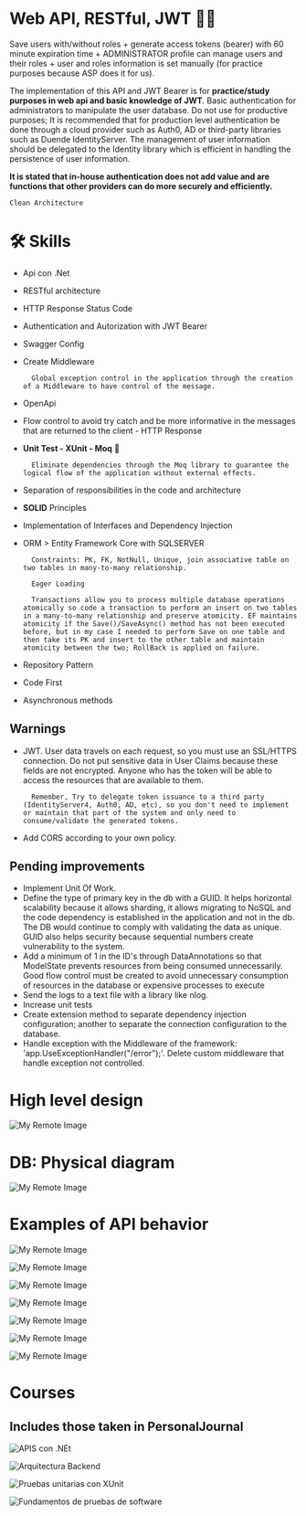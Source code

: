 # Web API, RESTful, JWT 🔑⏰
Save users with/without roles + generate access tokens (bearer) with 60 minute expiration time + ADMINISTRATOR profile can manage users and their roles + user and roles information is set manually (for practice purposes because ASP does it for us).

The implementation of this API and JWT Bearer is for **practice/study purposes in web api and basic knowledge of JWT**. Basic authentication for administrators to manipulate the user database. Do not use for productive purposes; It is recommended that for production level authentication be done through a cloud provider such as Auth0, AD or third-party libraries such as Duende IdentityServer. The management of user information should be delegated to the Identity library which is efficient in handling the persistence of user information.


**It is stated that in-house authentication does not add value and are functions that other providers can do more securely and efficiently.**

```bash
Clean Architecture
```

# 🛠 Skills
* Api con .Net
* RESTful architecture
* HTTP Response Status Code
* Authentication and Autorization with JWT Bearer
* Swagger Config
* Create Middleware

        Global exception control in the application through the creation of a Middleware to have control of the message.
* OpenApi
* Flow control to avoid try catch and be more informative in the messages that are returned to the client - HTTP Response
* **Unit Test - XUnit - Moq** 🧪
    
        Eliminate dependencies through the Moq library to guarantee the logical flow of the application without external effects.

* Separation of responsibilities in the code and architecture
* **SOLID** Principles
* Implementation of Interfaces and Dependency Injection
* ORM > Entity Framework Core with SQLSERVER

        Constraints: PK, FK, NotNull, Unique, join associative table on two tables in many-to-many relationship.

        Eager Loading

        Transactions allow you to process multiple database operations atomically so code a transaction to perform an insert on two tables in a many-to-many relationship and preserve atomicity. EF maintains atomicity if the Save()/SaveAsync() method has not been executed before, but in my case I needed to perform Save on one table and then take its PK and insert to the other table and maintain atomicity between the two; RollBack is applied on failure.

* Repository Pattern
* Code First
* Asynchronous methods


## Warnings

* JWT. User data travels on each request, so you must use an SSL/HTTPS connection. Do not put sensitive data in User Claims because these fields are not encrypted. Anyone who has the token will be able to access the resources that are available to them.

        Remember, Try to delegate token issuance to a third party (IdentityServer4, Auth0, AD, etc), so you don't need to implement or maintain that part of the system and only need to consume/validate the generated tokens.

* Add CORS according to your own policy.

## Pending improvements

* Implement Unit Of Work.
* Define the type of primary key in the db with a GUID. It helps horizontal scalability because it allows sharding, it allows migrating to NoSQL and the code dependency is established in the application and not in the db. The DB would continue to comply with validating the data as unique. GUID also helps security because sequential numbers create vulnerability to the system.
* Add a minimum of 1 in the ID's through DataAnnotations so that ModelState prevents resources from being consumed unnecessarily. Good flow control must be created to avoid unnecessary consumption of resources in the database or expensive processes to execute
* Send the logs to a text file with a library like nlog.
* Increase unit tests
* Create extension method to separate dependency injection configuration; another to separate the connection configuration to the database.
* Handle exception with the Middleware of the framework: 'app.UseExceptionHandler("/error");'. Delete custom middleware that handle exception not controlled.

# High level design

![My Remote Image](https://uc25c5b90c15861212af8228c208.previews.dropboxusercontent.com/p/thumb/ABtDptl2Y-AjYppuHSLLMg68MQS_s_F3SnALWeESKiGvHcJTWPB4MYH0NtgppuKW-VoyyKbNtG4ZpfXSdF04R2-V-zNe5sP7zALJc0yRtMM4bW1Vp6hxXLvTxA5SvgKi01sllAu2FENDj6q4Ec-CGxDqYuWP70sVQ3v2P0ChYNBZFD80RuuwMd6cpVsgVE_PPQy4AUyE0bmgCH5AwvtVV7eneSg-tZJnxubsV0TCEvbdqnbema5xRzwjdEIgPliaoSdjVxSvOa2Aiy0GxE34T7Wj0DitM1Tm_GpB2IWwwt8gD_e3g3f0ipUNVvdgSoGhHgjfhTzqKLQu9a5_FpeNyxhaQwkNQEvGvKk2_iaeLpS2Rx1-mE8AQDLshexnDAj1fCqzZmZjIK99BYTXzwNgTJbwy-kL3yG139LTzElLlSjcPQ/p.png)

# DB: Physical diagram
![My Remote Image](https://uc856d249a80f9043fa627059010.previews.dropboxusercontent.com/p/thumb/ABtzM1bV-pbzS6tI3b7Kr1zi8u74oA6ewU6tc9E8sz3Aaiuk3l2McbHmeN8BG8LVqzBsQtwO07gBlzwaL34eJ8N6Xz4yLC4tcaIu0-V-IvlNQluY4vzDsBYWjMAM1ActSTfBQaNxuePeZfmhPpdEycPHmCyJAQRUc_LouVruhw0G4G1BGqeKnFkTXWPIzP0gBkB4IoyV1TsB4nx9S9Q3jh7m9zs-tqZr1tWCZy6EwgjO1V72RgUvlIu6F09_pHoIVI-D-ERKlMkofIBb80BvijW1QvODn7muO4RhHgNxL4lwBWKDCXUjSwn_fx6rEi62rO2yGrNJitq136Loib8PMsE6V1oS1HwTCJ2CqJGCx510mdIr-pCoLAlblRtZUB6BdnJMVGttfeU_wCEaayZU_NxyW7qiog0NXMi_3lDuhVXd9A/p.png)

# Examples of API behavior
![My Remote Image](https://ucb43486a36034b915d58d6a95b7.previews.dropboxusercontent.com/p/thumb/ABvDrrkR9E5-PXeROlyxwM5PhHknS4cMi4KjOuh80K0sCEYHHPXKZ_200yOzE7TDM3GQigq8b2PfZSqvc4PL1jcDlHQugre-2H5H9yKM-_pzAMgk2_P_FaFMhmxmkMTSB1BOzxLjtd6-02Znrw5F6dIW-LJspqV2_njBlvivluLDcvLXTyJtBSgkL4SoFFByIPjMr3i2n7TBkNElaOj_FXdbcY45xgOIikTEA_K8v-xbDflpCWskok55fKC4_O3Occ6GOXMYSdZNNJU6TwhpyOcFcOI3VarxlDoHcL4LsZTAoEZRKWwFSZ7rj-avJUofqPdCYXaFEbvWwgyQH_RurVCpIfiqP-5SNsFtWLf1cYwceZUv627KeeD3IQkiMipYuDnkOWrfwad1PZeWgegiJw01e28a6OZ4of56xS4CXXajGQ/p.png)

![My Remote Image](https://uc1d03ffae143fa792537e09ee73.previews.dropboxusercontent.com/p/thumb/ABsDioWCukzCz_lsP14nIhMTWm2IDiakGOvn0eBGFnCLYB8Veo8_KTCC7ygYdq7Sexu9sFSgilL-MvqwA_f8Ycota0f74xW146HWzidBmx7E8PafpAfpeSRHlsdDIi-KdSjAuv8XWbXvXqseBc-MNjeBNsOjfLd9YOkq1JqyeA7m9frzLAgvNVQW87ektkWzkuYtjTdCfn6U8A8zBuZ2CgXCT3813RWqc1fNs5HWH9nzZIe4qsIlfWi1umqRdlv2mnzTGkw_U4436gV5vlMiQQNgAmbl9q0LvfzxT6j7sjzhmQr-RE0sm1Ps3RT3G2eZwdBa7NTmbJ0R1E2yyFB4Se5QoQZpLGPTke7Zu2U-g6AXlUxVzVlFeyoq9NnCTBgC7b1XYNHydJYJNZtcQt2HPmhNFUmib0NHk7nYydVqhNSgzA/p.png)

![My Remote Image](https://uc8f5e738cf48ed8decd451dcdc0.previews.dropboxusercontent.com/p/thumb/ABvG4cOig13Lw8-W2zHE2bnVRtgd2rbMctYonql0VZmdKdKGksVx_7tjTv0XuNqAMV3qV4N51AVkSRi3T-luKoO6kd8bHAJxwP4CWsNbiDMVilc6YuG-H8jqi0LPTiZxu5WJcRbzBjJbiP3yjLEpoqmQPy_yogAkrPjsU-nTmn80EHPHCGVTaSsAgZT2U6-NlnaZv3oRZFomw73fX5NZww-2nZvV5RpJNnm-HtmJh03usz8jxuqGNdUHUcg7jqdWik_s0f6j92V_pxk_fTAkmoyyo98tIRH8W-3iFhg8wZdmEmFKEtS62imHBLrYarnng6sC1Ki53UHq5YOIBVQbEp7lIdcJeaao6iNYHwjbZXRoE7eokTcqJhk3gT_TVD4hd7Sx1-NqGh3T5eZY-RBhmE6mfjctnwjPY52E_-r1-Goadg/p.png)

![My Remote Image](https://uce607b900adcf96f5f2d9eb5de4.previews.dropboxusercontent.com/p/thumb/ABumHAZt8JWj0rJrg5RtBudZEbWmBeMoovW6g48ZTfP3QPJgdGhMGw6rQjSBO3lK5eNRhSpThiCwwGim45KkhVVRr337Lb65uyPANVdvt0Mlh2NfRCSHAcMOE01ETPZ9yGVjulIjjWgoXJz35RTZG3KQDOL2xFp9SN9kECMauItsZF3Qm0_1NW8Gk0LZwp2IAKvKqlqLzfaZl5g2sQXZ1pbvfiApwX82ghxEBqKrqUZ04lIt1eMGBP-3rmjn0fcWgQwatiZPvxX_ILVpqvfGRiVDaIQD2qhtWnMQShop9OitwVyb8Rl2UqcRdE2-Vxw44Aib4b_FHjNzm_m56ijknkgIEbZqx3gc3lkHT5cSSvpBNVzPnYh5hfBJgK2fOud7duaLYIlHty5B5UieEsGV_1BO-iajqZr1O1pmXgCVigRYmQ/p.png)

![My Remote Image](https://uc50f113cb8bc7784f6c8c16a800.previews.dropboxusercontent.com/p/thumb/ABuB1bg3MIfTntCVjWw2ubQvtvfBSudT-DJXcTOnHKufMcU923Fpr3wGcPZqcGDEcILrYTVNk27L1xBHiuF4wfZxfZOcmQwk828tYJJYrZDQqKoktL12mCQLCURhyw-lQxopVU8tWSKLwc0nl0C9G2uBjQRZOoEzNH8KM5eNL4r6j0kkWrOUl5dIw5V04tzt3JxYaxbfvqcRKKHL8hFzTzDUfrmv3OTOsuovDbiYAZ43us7aJKv-jay5BedScFQq4D0rYbeFnod3C3uJggKl4vllgTsw8CeJbdXUHMAuSqjki0N-xjUsic3z5QEGDQiEhVhCM4kAyE1Iv0ymSiYrrGmlXExe3VBp-lsE90GeIb6eVPeztkltRAzJW4DSdlPlgvJq1OkpQ9L5EgsrnbTVTmDbGnGeuoj42f_zEZ-4m66LVg/p.png)

![My Remote Image](https://uc7d1cee4ddf178dd57d5d2831d5.previews.dropboxusercontent.com/p/thumb/ABui8i1ezvzlRNduz8PeXwDoftJEQy8_FMs-kBWt0Fi8v_y3VJ33iwoslOG8C6J3m9Kf-AY-dGaJIlpixIZtENszjRLp1MY3m5aGuuHjhX4tca21FeMg6R4rvFo_uaXHEC_qZcpIrCNfRnLP9fAJCFF74Mkj0K0mAcVEHAqUeSolTn9SSOVhE0lrFIx5usASRl5yOhAx-QRG41ZQbb008lFLzDVgVLG1-Wb8zOKcaYYzlpvnEzeAb-LVtv6_IBXqcCHmi6YApxVmaF-MeNOUvh0f5NACHDDjA78CeKvs89MjaZAblhRLsimP_kz1WQ4t3YcpV-x-zjcnuOQvtHXOQn9ddgsdvjfNcqQeBYdOcq5pwQh6UQdQdJ6F5AOIEegjEfqRyTh7ZA25G_FN8zl4TAxn8pw8W12MnvWf2Nl48xsT2w/p.png)

![My Remote Image](https://uce35e69d927742236e4d2aa68e8.previews.dropboxusercontent.com/p/thumb/ABvNaVhkto01jVZ_dLXPFjbaqBzdWTv88cI-uCbvrNFa8QwMwqyvYusbgE17eaCE9ohNLSYfbYF5ji6SXrv_0d1VIkuam_MMcIpczO1VFHuhAUgBl11Lo3zjZGLAx-LKdT4lHIFDW3jFi-Tai3rZfqLk0XlXZBHXluuH2ycOR40Rb04kQ4LjIXJSbYAPe8A3ha2REUVIJXLFjld1mXXZYTgluA9InK2aE4cfDdw8wbEjGlC9LYUZOIBfvcYUgFBxcyh1sPxII1O8qtlyJOOx62WE-KXb77_ip-npmaEDf7eNsEZhQd-K3AhYQJMHt8CGf0zR16Y6oUa35CkVtE7bHutJKmm3mtUvOqN1nODJ9bBl_X8NXboTrYs4khCBAbmtI9L9jomvGwZZABPXvrQXMOy13dfwXPtQVK9DB79xq6Ts2w/p.png)

# Courses
## Includes those taken in PersonalJournal

![APIS con .NEt](https://ucb2f91ad882e440712094e281eb.previews.dropboxusercontent.com/p/pdf_img/ABvZRviTGOZeSMXSflK4ZtIHNXshfIUerPlMwkVyRAz2mhzcKHKC2ylPWMtww-kIdAmimnRicBLa8spvrzYLXx7iMKTKxAhBFBa2_yrtBe51r6VNcDlgJ6oei0-e_QXwjnCRPjBC_h3IQUFvQ_LZ99zju9S7h1umRRMe_2BV73t8FiPpwua91A5DldpFz45MgRlV4DM_8iEto9wgSofJb7Ttq5AXle35WUnh0YSN4G17SPeZgayl4mGT7Rql1aiCIMunbKwyTVTfE3hhEYzlp18QWzc5-3uOwlRUkt9_zRChc8cTC2kyCAza-V4MfA0_ty6B9CHV5uZJu67ZkzT0EYwZuUMXq1UUHjlsoIn7OgWf6efHu4cGtNpdTNhLvv5jW2b7rrdU3RGwNpLqx8saZRIc/p.png?page=0&scale_percent=0)

![Arquitectura Backend](https://uc6fa32ac0c0b4733e01f66b8019.previews.dropboxusercontent.com/p/pdf_img/ABseRUcJzSVfV1044fwNhYHg3ydNyewIC-tDnhtfqyFrJB5yLURherVWPHf4dLpM6YuY3aW6jPLFPUziaCa3WF0Y8UWwabuPkbn9Y7NeS-0501FSpI2sSXjSlPCjnFBdLAVRPiHiJHEdMmGSqKOn71wfbAYFDDu159R1RiCYpwMS5xmPO7QpLxwj6QjtHeCqcD2SErEwhEdZBYMFYcAl-RNYrGkuBoxvQ-gEg0dN8t9ExLfo22o46qMgs96xyLAqXWNZAF62JFz5TMvJUyE-ZtH2rNe-2gbJ4VHx40t1AGD6HyohFXWhV0G4ORLbN5FNRJK8vjGDM-WPDzEFmzIGFta2vFliFvKTfhLQp3qHeTHvY9NqzWva-2siZ23PjELsVqtd7DWzPF5KrETunTtj_rBP/p.png?page=0&scale_percent=0)

![Pruebas unitarias con XUnit](https://uc08323a4878da615e779361ce61.previews.dropboxusercontent.com/p/pdf_img/ABugBztNbUQOncEd2yEnDvV7Og-6O1dODQkQCnd7O-ThmCAvUuJBVUVmPbF0eSF9pkh-AAUgIBHCd8UfqC_gMFbpzdnI6-QglUyY5rO6_ygJmhN0p4cxzU1NY1XzW0C7x-Pv2amMHAKnY3WySQ92rNDVVKv7TDK8-tMB2nVDHynICclYIdhC2adroP0VWtHIRrGc5of_-1yGh05mEKU6fLSHscnyJ5YJWIMEuHRlgrUC2oStQK38ktfLcOCBa1VjXZf0q_0USQvMFKwq9h5eHByfw65CVrhlkEOlJEA0af0UWKwDkY1Pxr6MA4VYdRq4cUbUkgO1WZ5LqgBkAyiPPSEyJIJv10PO1Gd2eC1zpneyJri7QVsz9V8MH1wYYsIvi_YpdoKHhRJ3zGiuRbvyVIvR/p.png?page=0&scale_percent=0)

![Fundamentos de pruebas de software](https://uc84a382b7965c8594b1be54e558.previews.dropboxusercontent.com/p/pdf_img/ABt2B6zgu3OR3VXStsoj8UHXcXGgblFgt0V_SXYZWqVCe1BbN0bZpDLhJmEBKGz17iaMAk6GDoklBTFu9mDold09gt-JHlmCmHWzOSMTR1p6AgBudWxxHYx0cQZFUD8j_6739mhW8Gou85W9illZIZZUNMAVhSS2t9C1vZ2IqVsPCcdfB0coEdvoKa2P8WEsEYIAIVwNeSJIN6cDjloGVBPY7meXL3nigwuULnx41VR-cgFG3qpGjsnNuPoSnWvM-O8gpEqujXBs5f7N8EF4qbMYrdINP8aI5-HXO3SMu79knwcrc6EVAZYLlJkh50gp8t5hPVs4SrFFvAYwA8bz8moCdL324HJcdU6UGM0qexXTsvkmvNAJMnpyK98KtGkAzi-4AXB993P3y4b2EHjmt1kd/p.png?page=0&scale_percent=0)